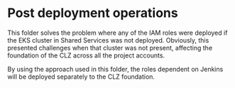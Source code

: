 # Post deployment operations

This folder solves the problem where any of the IAM roles were deployed if the
EKS cluster in Shared Services was not deployed. Obviously, this presented
challenges when that cluster was not present, affecting the foundation of
the CLZ across all the project accounts.

By using the approach used in this folder, the roles dependent on Jenkins will
be deployed separately to the CLZ foundation.
